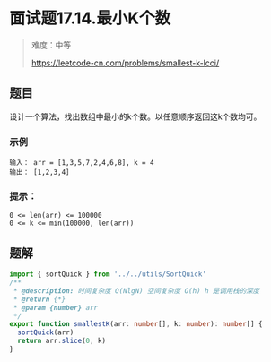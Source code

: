 # 面试题17.14.最小K个数

> 难度：中等
>
> https://leetcode-cn.com/problems/smallest-k-lcci/

## 题目

设计一个算法，找出数组中最小的k个数。以任意顺序返回这k个数均可。

### 示例

```
输入： arr = [1,3,5,7,2,4,6,8], k = 4
输出： [1,2,3,4]
```

### 提示：

```
0 <= len(arr) <= 100000
0 <= k <= min(100000, len(arr))
```

## 题解

```typescript
import { sortQuick } from '../../utils/SortQuick'
/**
 * @description: 时间复杂度 O(NlgN) 空间复杂度 O(h) h 是调用栈的深度
 * @return {*}
 * @param {number} arr
 */
export function smallestK(arr: number[], k: number): number[] {
  sortQuick(arr)
  return arr.slice(0, k)
}
```